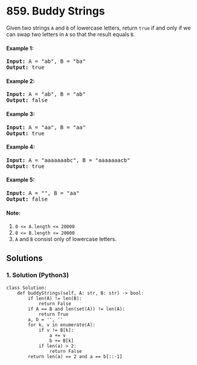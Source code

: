 # 859. Buddy Strings
Given two strings <code>A</code> and <code>B</code> of lowercase letters, return <code>true</code> if and only if we can swap two letters in <code>A</code> so that the result equals <code>B</code>.

#### Example 1:
<pre>
<strong>Input:</strong> A = "ab", B = "ba"
<strong>Output:</strong> true
</pre>

#### Example 2:
<pre>
<strong>Input:</strong> A = "ab", B = "ab"
<strong>Output:</strong> false
</pre>

#### Example 3:
<pre>
<strong>Input:</strong> A = "aa", B = "aa"
<strong>Output:</strong> true
</pre>

#### Example 4:
<pre>
<strong>Input:</strong> A = "aaaaaaabc", B = "aaaaaaacb"
<strong>Output:</strong> true
</pre>

#### Example 5:
<pre>
<strong>Input:</strong> A = "", B = "aa"
<strong>Output:</strong> false
</pre>

#### Note:
1. <code>0 <= A.length <= 20000</code>
2. <code>0 <= B.length <= 20000</code>
3. <code>A</code> and <code>B</code> consist only of lowercase letters.

## Solutions

### 1. Solution (Python3)
```Python3
class Solution:
    def buddyStrings(self, A: str, B: str) -> bool:
        if len(A) != len(B):
            return False
        if A == B and len(set(A)) != len(A):
            return True
        a, b = '', ''
        for k, v in enumerate(A):
            if v != B[k]:
                a += v
                b += B[k]
            if len(a) > 2:
                return False
        return len(a) == 2 and a == b[::-1]
```

